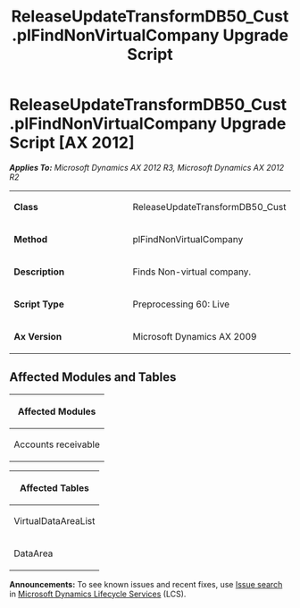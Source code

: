 ﻿---
title: ReleaseUpdateTransformDB50_Cust.plFindNonVirtualCompany Upgrade Script
TOCTitle: ReleaseUpdateTransformDB50_Cust.plFindNonVirtualCompany Upgrade Script
ms:assetid: 8cb5f7d3-ce09-0d35-f01c-a94431c6372c
ms:mtpsurl: https://msdn.microsoft.com/en-us/library/JJ736464(v=AX.60)
ms:contentKeyID: 49709652
ms.date: 05/18/2015
mtps_version: v=AX.60
---

# ReleaseUpdateTransformDB50\_Cust.plFindNonVirtualCompany Upgrade Script [AX 2012]


_**Applies To:** Microsoft Dynamics AX 2012 R3, Microsoft Dynamics AX 2012 R2_

<table>
<colgroup>
<col style="width: 50%" />
<col style="width: 50%" />
</colgroup>
<tbody>
<tr class="odd">
<td><p><strong>Class</strong></p></td>
<td><p>ReleaseUpdateTransformDB50_Cust</p></td>
</tr>
<tr class="even">
<td><p><strong>Method</strong></p></td>
<td><p>plFindNonVirtualCompany</p></td>
</tr>
<tr class="odd">
<td><p><strong>Description</strong></p></td>
<td><p>Finds Non-virtual company.</p></td>
</tr>
<tr class="even">
<td><p><strong>Script Type</strong></p></td>
<td><p>Preprocessing 60: Live</p></td>
</tr>
<tr class="odd">
<td><p><strong>Ax Version</strong></p></td>
<td><p>Microsoft Dynamics AX 2009</p></td>
</tr>
</tbody>
</table>


## Affected Modules and Tables

<table>
<colgroup>
<col style="width: 100%" />
</colgroup>
<thead>
<tr class="header">
<th><p>Affected Modules</p></th>
</tr>
</thead>
<tbody>
<tr class="odd">
<td><p>Accounts receivable</p></td>
</tr>
</tbody>
</table>


<table>
<colgroup>
<col style="width: 100%" />
</colgroup>
<thead>
<tr class="header">
<th><p>Affected Tables</p></th>
</tr>
</thead>
<tbody>
<tr class="odd">
<td><p>VirtualDataAreaList</p></td>
</tr>
<tr class="even">
<td><p>DataArea</p></td>
</tr>
</tbody>
</table>

  
**Announcements:** To see known issues and recent fixes, use [Issue search](http://go.microsoft.com/fwlink/?linkid=389258) in [Microsoft Dynamics Lifecycle Services](http://go.microsoft.com/fwlink/?linkid=306505) (LCS).

